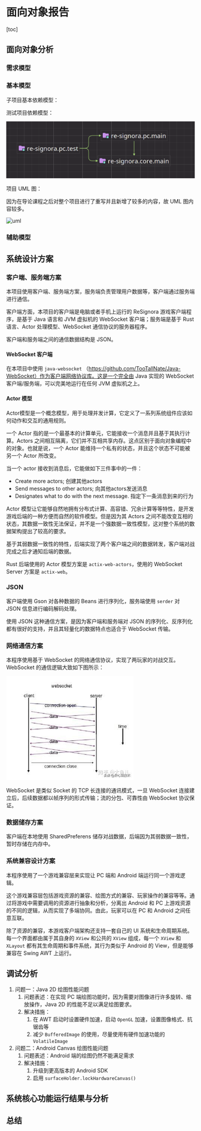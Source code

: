 # 面向对象报告

[toc]

## 面向对象分析

### 需求模型



### 基本模型

子项目基本依赖模型：

测试项目依赖模型：

![image-20220627165637008](项目结题报告.assets/image-20220627165637008-16563202004521.png)

项目 UML 图：

因为在导论课程之后对整个项目进行了重写并且新增了较多的内容，故 UML 图内容较多。

![uml](项目结题报告.assets/Main_structure-16563222449951.svg)

### 辅助模型



## 系统设计方案

### 客户端、服务端方案

本项目使用客户端、服务端方案，服务端负责管理用户数据等，客户端通过服务端进行通信。

客户端方面，本项目的客户端是电脑或者手机上运行的 ReSignora 游戏客户端程序，是基于 Java 语言和 JVM 虚拟机的 WebSocket 客户端；服务端是基于 Rust 语言、Actor 处理模型、WebSocket 通信协议的服务器程序。

客户端和服务端之间的通信数据结构是 JSON。

#### WebSocket 客户端

在本项目中使用 `java-websocket` （https://github.com/TooTallNate/Java-WebSocket）作为客户端网络协议库。这是一个完全由 Java 实现的 WebSocket 客户端/服务端，可以完美地运行在任何 JVM 虚拟机之上。

#### Actor 模型

Actor模型是一个概念模型，用于处理并发计算，它定义了一系列系统组件应该如何动作和交互的通用规则。

一个 Actor 指的是一个最基本的计算单元，它能接收一个消息并且基于其执行计算。Actors 之间相互隔离，它们并不互相共享内存。这点区别于面向对象编程中的对象。也就是说，一个 Actor 能维持一个私有的状态，并且这个状态不可能被另一个 Actor 所改变。

当一个 actor 接收到消息后，它能做如下三件事中的一件：

- Create more actors; 创建其他actors
- Send messages to other actors; 向其他actors发送消息
- Designates what to do with the next message. 指定下一条消息到来的行为

Actor 模型让它能够自然地拥有分布式计算、高容错、冗余计算等等特性，是开发游戏后端的一种方便而自然的软件模型。但是因为其 Actors 之间不能改变互相的状态，其数据一致性无法保证，并不是一个强数据一致性模型，这对整个系统的数据架构提出了较高的要求。

基于其弱数据一致性的特性，后端实现了两个客户端之间的数据转发，客户端对战完成之后才通知后端的数据。

Rust 后端使用的 Actor 模型方案是 `actix-web-actors`，使用的 WebSocket Server 方案是 `actix-web`。

### JSON

客户端使用 Gson 对各种数据的 Beans 进行序列化，服务端使用 `serder` 对 JSON 信息进行编码解码处理。

使用 JSON 这种通信方案，是因为客户端和服务端对 JSON 的序列化、反序列化都有很好的支持，并且其轻量化的数据特点也适合于 WebSocket 传输。

### 网络通信方案

本程序使用基于 WebSocket 的网络通信协议，实现了两玩家的对战交互。WebSocket 的通信逻辑大致如下图所示：

![img](项目结题报告.assets/v2-18799ec9023b2c00de8deb5c2e2a4590_720w.jpg)

WebSocket 是类似 Socket 的 TCP 长连接的通讯模式，一旦 WebSocket 连接建立后，后续数据都以帧序列的形式传输；流的分包、可靠性由 WebSocket 协议保证。

### 数据储存方案

客户端在本地使用 SharedPreferens 储存对战数据，后端因为其弱数据一致性，暂时存储在内存中。

### 系统兼容设计方案

本程序使用了一个游戏兼容层来实现让 PC 端和 Android 端运行同一个游戏逻辑。

这个游戏兼容层包括游戏资源的兼容、绘图方式的兼容、玩家操作的兼容等等。通过将游戏中需要调用的资源进行抽象和分析，分离出 Android 和 PC 上游戏资源的不同的逻辑，从而实现了多端协同。由此，玩家可以在 PC 和 Android 之间任意互联。

除了资源的兼容，本游戏客户端架构还支持一套自己的 UI 系统和生命周期系统。每一个界面都由属于其自身的 `XView` 和公共的 `XView` 组成，每一个 `XView` 和 `XLayout` 都有其生命周期和事件系统，其行为类似于 Android 的 View，但是能够兼容在 Swing AWT 上运行。

## 调试分析

1. 问题一：Java 2D 绘图性能问题
   1. 问题表述：在实现 PC 端绘图功能时，因为需要对图像进行许多旋转、缩放操作，Java 2D 的性能不足以满足绘图要求。
   2. 解决措施：
      1. 在 AWT 启动时设置硬件加速，启动 `OpenGL` 加速，设置图像格式、抗锯齿等
      2. 减少 `BufferedImage` 的使用，尽量使用有硬件加速功能的 `VolatileImage` 
2. 问题二：Android Canvas 绘图性能问题
   1. 问题表述：Android 端的绘图仍然不能满足需求
   2. 解决措施：
      1. 升级到更高版本的 Android SDK
      2. 启用 `surfaceHolder.lockHardwareCanvas()`

## 系统核心功能运行结果与分析

## 总结

